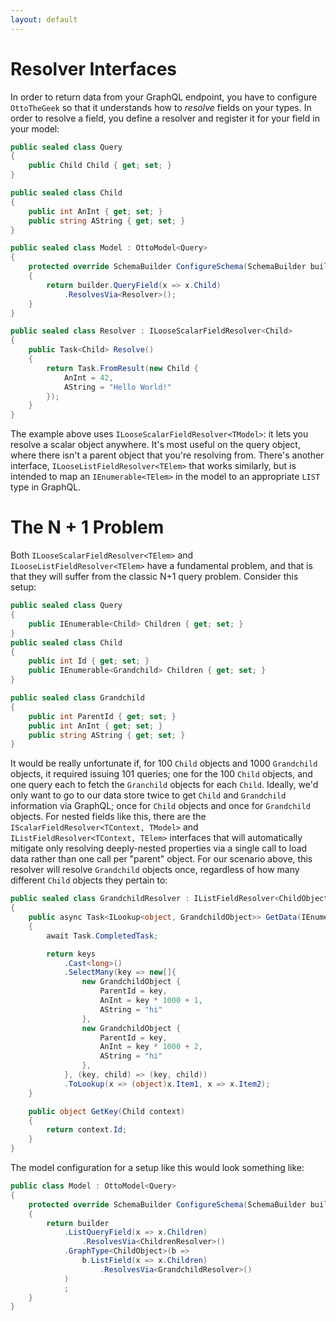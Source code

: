 ```yaml
---
layout: default
---
```


# Resolver Interfaces

In order to return data from your GraphQL endpoint, you have to configure `OttoTheGeek` so that it understands how to _resolve_ fields on your types. In order to resolve a field, you define a resolver and register it for your field in your model:

```csharp
public sealed class Query
{
    public Child Child { get; set; }
}

public sealed class Child
{
    public int AnInt { get; set; }
    public string AString { get; set; }
}

public sealed class Model : OttoModel<Query>
{
    protected override SchemaBuilder ConfigureSchema(SchemaBuilder builder)
    {
        return builder.QueryField(x => x.Child)
            .ResolvesVia<Resolver>();
    }
}

public sealed class Resolver : ILooseScalarFieldResolver<Child>
{
    public Task<Child> Resolve()
    {
        return Task.FromResult(new Child {
            AnInt = 42,
            AString = "Hello World!"
        });
    }
}
```

The example above uses `ILooseScalarFieldResolver<TModel>`: it lets you resolve a scalar object anywhere. It's most useful on the query object, where there isn't a parent object that you're resolving from. There's another interface, `ILooseListFieldResolver<TElem>` that works similarly, but is intended to map an `IEnumerable<TElem>` in the model to an appropriate `LIST` type in GraphQL.

# The N + 1 Problem

Both `ILooseScalarFieldResolver<TElem>` and `ILooseListFieldResolver<TElem>` have a fundamental problem, and that is that they will suffer from the classic N+1 query problem. Consider this setup:

```cs
public sealed class Query
{
    public IEnumerable<Child> Children { get; set; }
}
public sealed class Child
{
    public int Id { get; set; }
    public IEnumerable<Grandchild> Children { get; set; }
}

public sealed class Grandchild
{
    public int ParentId { get; set; }
    public int AnInt { get; set; }
    public string AString { get; set; }
}
```

It would be really unfortunate if, for 100 `Child` objects and 1000 `Grandchild` objects, it required issuing 101 queries; one for the 100 `Child` objects, and one query each to fetch the `Granchild` objects for each `Child`.
Ideally, we'd only want to go to our data store twice to get `Child` and `Grandchild` information via GraphQL; once for `Child` objects and once for `Grandchild` objects.
For nested fields like this, there are the `IScalarFieldResolver<TContext, TModel>` and `IListFieldResolver<TContext, TElem>` interfaces that will automatically mitigate only resolving deeply-nested properties via a single call to load data rather than one call per "parent" object.
For our scenario above, this resolver will resolve `Grandchild` objects once, regardless of how many different `Child` objects they pertain to:

```cs
public sealed class GrandchildResolver : IListFieldResolver<ChildObject, GrandchildObject>
{
    public async Task<ILookup<object, GrandchildObject>> GetData(IEnumerable<object> keys)
    {
        await Task.CompletedTask;

        return keys
            .Cast<long>()
            .SelectMany(key => new[]{
                new GrandchildObject {
                    ParentId = key,
                    AnInt = key * 1000 + 1,
                    AString = "hi"
                },
                new GrandchildObject {
                    ParentId = key,
                    AnInt = key * 1000 + 2,
                    AString = "hi"
                },
            }, (key, child) => (key, child))
            .ToLookup(x => (object)x.Item1, x => x.Item2);
    }

    public object GetKey(Child context)
    {
        return context.Id;
    }
}
```
The model configuration for a setup like this would look something like:
```cs
public class Model : OttoModel<Query>
{
    protected override SchemaBuilder ConfigureSchema(SchemaBuilder builder)
    {
        return builder
            .ListQueryField(x => x.Children)
                .ResolvesVia<ChildrenResolver>()
            .GraphType<ChildObject>(b =>
                b.ListField(x => x.Children)
                    .ResolvesVia<GrandchildResolver>()
            )
            ;
    }
}
```